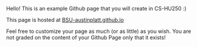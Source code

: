 Hello! This is an example Github page that you will create in CS-HU250 :)

This page is hosted at [BSU-austinplatt.github.io](https://bsu-austinplatt.github.io)

Feel free to customize your page as much (or as little) as you wish. You are not graded on the content of your Github Page only that it exists!
